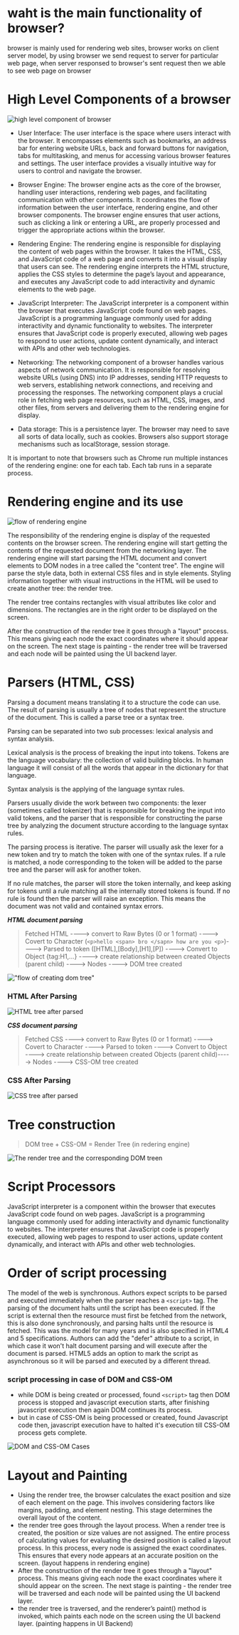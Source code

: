 # waht is the main functionality of browser?

browser is mainly used for rendering web sites, browser works on client server model, by using browser we send request to server for particular web page, when server responsed to browser's sent request then we able to see web page on browser

# High Level Components of a browser

![high level component of browser](./Images/how%20browser%20works.png "components in browser")

- User Interface: The user interface is the space where users interact with the browser. It encompasses elements such as bookmarks, an address bar for entering website URLs, back and forward buttons for navigation, tabs for multitasking, and menus for accessing various browser features and settings. The user interface provides a visually intuitive way for users to control and navigate the browser.

- Browser Engine: The browser engine acts as the core of the browser, handling user interactions, rendering web pages, and facilitating communication with other components. It coordinates the flow of information between the user interface, rendering engine, and other browser components. The browser engine ensures that user actions, such as clicking a link or entering a URL, are properly processed and trigger the appropriate actions within the browser.

- Rendering Engine: The rendering engine is responsible for displaying the content of web pages within the browser. It takes the HTML, CSS, and JavaScript code of a web page and converts it into a visual display that users can see. The rendering engine interprets the HTML structure, applies the CSS styles to determine the page’s layout and appearance, and executes any JavaScript code to add interactivity and dynamic elements to the web page.

- JavaScript Interpreter: The JavaScript interpreter is a component within the browser that executes JavaScript code found on web pages. JavaScript is a programming language commonly used for adding interactivity and dynamic functionality to websites. The interpreter ensures that JavaScript code is properly executed, allowing web pages to respond to user actions, update content dynamically, and interact with APIs and other web technologies.

- Networking: The networking component of a browser handles various aspects of network communication. It is responsible for resolving website URLs (using DNS) into IP addresses, sending HTTP requests to web servers, establishing network connections, and receiving and processing the responses. The networking component plays a crucial role in fetching web page resources, such as HTML, CSS, images, and other files, from servers and delivering them to the rendering engine for display.

- Data storage: This is a persistence layer. The browser may need to save all sorts of data locally, such as cookies. Browsers also support storage mechanisms such as localStorage, session storage.

It is important to note that browsers such as Chrome run multiple instances of the rendering engine: one for each tab. Each tab runs in a separate process.

# Rendering engine and its use

![flow of rendering engine](./Images/mainflow.png "fig : flow of rendering tree")

The responsibility of the rendering engine is display of the requested contents on the browser screen. The rendering engine will start getting the contents of the requested document from the networking layer.
The rendering engine will start parsing the HTML document and convert elements to DOM nodes in a tree called the "content tree". The engine will parse the style data, both in external CSS files and in style elements. Styling information together with visual instructions in the HTML will be used to create another tree: the render tree.

The render tree contains rectangles with visual attributes like color and dimensions. The rectangles are in the right order to be displayed on the screen.

After the construction of the render tree it goes through a "layout" process. This means giving each node the exact coordinates where it should appear on the screen. The next stage is painting - the render tree will be traversed and each node will be painted using the UI backend layer.

# Parsers (HTML, CSS)

Parsing a document means translating it to a structure the code can use. The result of parsing is usually a tree of nodes that represent the structure of the document. This is called a parse tree or a syntax tree.

Parsing can be separated into two sub processes: lexical analysis and syntax analysis.

Lexical analysis is the process of breaking the input into tokens. Tokens are the language vocabulary: the collection of valid building blocks. In human language it will consist of all the words that appear in the dictionary for that language.

Syntax analysis is the applying of the language syntax rules.

Parsers usually divide the work between two components: the lexer (sometimes called tokenizer) that is responsible for breaking the input into valid tokens, and the parser that is responsible for constructing the parse tree by analyzing the document structure according to the language syntax rules.

The parsing process is iterative. The parser will usually ask the lexer for a new token and try to match the token with one of the syntax rules. If a rule is matched, a node corresponding to the token will be added to the parse tree and the parser will ask for another token.

If no rule matches, the parser will store the token internally, and keep asking for tokens until a rule matching all the internally stored tokens is found. If no rule is found then the parser will raise an exception. This means the document was not valid and contained syntax errors.

**_HTML document parsing_**

> Fetched HTML ----> convert to Raw Bytes (0 or 1 format) ----> Covert to Character (`<p>hello <span> bro </sapn> how are you <p>`)----> Parsed to token ([HTML],[Body],[H1],[P]) ----> Convert to Object {tag:H1,...} ----> create relationship between created Objects (parent child) ----> Nodes ----> DOM tree created

!["flow of creating dom tree"](./Images/flow%20of%20creating%20dom%20tree.png "flow of creating dom tree")

### HTML After Parsing

![HTML tree after parsed](./Images/htmlelementtree.png "fig : HTML tree after parsed")

**_CSS document parsing_**

> Fetched CSS ----> convert to Raw Bytes (0 or 1 format) ----> Covert to Character ----> Parsed to token ----> Convert to Object ----> create relationship between created Objects (parent child)-----> Nodes ----> CSS-OM tree created

### CSS After Parsing

![CSS tree after parsed](./Images/cssparsedtree.png "fig : CSS tree after parsed")

# Tree construction

> DOM tree + CSS-OM = Render Tree (in redering engine)

![The render tree and the corresponding DOM treen](./Images/attachment.png "fig : The render tree and the corresponding DOM tree")

# Script Processors

JavaScript interpreter is a component within the browser that executes JavaScript code found on web pages. JavaScript is a programming language commonly used for adding interactivity and dynamic functionality to websites. The interpreter ensures that JavaScript code is properly executed, allowing web pages to respond to user actions, update content dynamically, and interact with APIs and other web technologies.

# Order of script processing

The model of the web is synchronous. Authors expect scripts to be parsed and executed immediately when the parser reaches a `<script>` tag. The parsing of the document halts until the script has been executed. If the script is external then the resource must first be fetched from the network, this is also done synchronously, and parsing halts until the resource is fetched. This was the model for many years and is also specified in HTML4 and 5 specifications. Authors can add the "defer" attribute to a script, in which case it won't halt document parsing and will execute after the document is parsed. HTML5 adds an option to mark the script as asynchronous so it will be parsed and executed by a different thread.

### script processing in case of DOM and CSS-OM

- while DOM is being created or processed, found `<script>` tag then DOM process is stopped and javascript execution starts, after finishing javascript execution then again DOM continues its process.
- but in case of CSS-OM is being processed or created, found Javascript code then, javascript execution have to halted it's execution till CSS-OM process gets complete.

![DOM and CSS-OM Cases](./Images/javascript%20execution%20cases.png "DOM and CSS-OM Cases")

# Layout and Painting

- Using the render tree, the browser calculates the exact position and size of each element on the page. This involves considering factors like margins, padding, and element nesting. This stage determines the overall layout of the content.
- the render tree goes through the layout process. When a render tree is created, the position or size values are not assigned. The entire process of calculating values for evaluating the desired position is called a layout process. In this process, every node is assigned the exact coordinates. This ensures that every node appears at an accurate position on the screen. (layout happens in rendering engine)
- After the construction of the render tree it goes through a "layout" process. This means giving each node the exact coordinates where it should appear on the screen. The next stage is painting - the render tree will be traversed and each node will be painted using the UI backend layer.
- the render tree is traversed, and the renderer’s paint() method is invoked, which paints each node on the screen using the UI backend layer. (painting happens in UI Backend)
